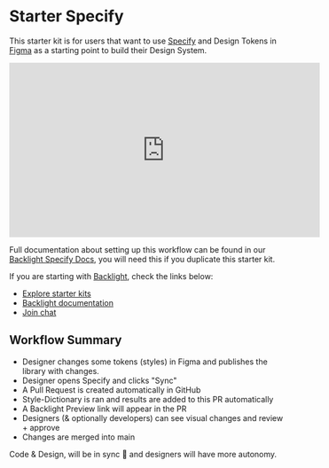 # Starter Specify

This starter kit is for users that want to use [Specify](https://specifyapp.com) and
Design Tokens in [Figma](https://www.figma.com/) as a starting point to build their Design System.

<iframe width="560" height="315" src="https://www.youtube.com/embed/YEbDt-ydmfM" title="YouTube video player" frameborder="0" allow="accelerometer; autoplay; clipboard-write; encrypted-media; gyroscope; picture-in-picture" allowfullscreen></iframe>

Full documentation about setting up this workflow can be found in our [Backlight Specify Docs](https://backlight.dev/docs/specify), you will need this if you duplicate this starter kit.

If you are starting with [Backlight](https://backlight.dev), check the links below:

- [Explore starter kits](https://backlight.dev/starterkits)
- [Backlight documentation](https://backlight.dev/docs)
- [Join chat](https://discord.gg/XkQxSU9)

## Workflow Summary

- Designer changes some tokens (styles) in Figma and publishes the library with changes.
- Designer opens Specify and clicks "Sync"
- A Pull Request is created automatically in GitHub
- Style-Dictionary is ran and results are added to this PR automatically
- A Backlight Preview link will appear in the PR
- Designers (& optionally developers) can see visual changes and review + approve
- Changes are merged into main

Code & Design, will be in sync 🎉 and designers will have more autonomy.
